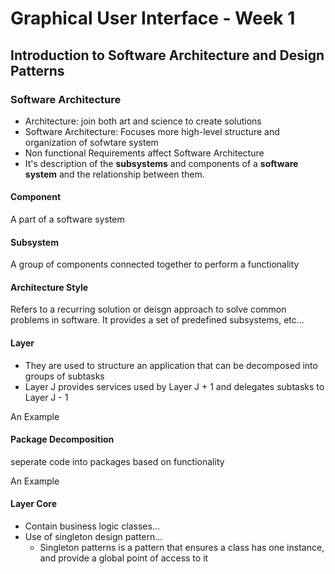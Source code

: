 # Graphical User Interface - Week 1

## Introduction to Software Architecture and Design Patterns

### Software Architecture

- Architecture: join both art and science to create solutions
- Software Architecture: Focuses more high-level structure and organization of sofwtare system
- Non functional Requirements affect Software Architecture
- It's description of the **subsystems** and components of a **software system** and the relationship between them.

#### Component

A  part of a software system

#### Subsystem

A group of components connected together to perform a functionality

#### Architecture Style

Refers to a recurring solution or deisgn approach to solve common problems in software. It provides a set of predefined subsystems, etc...

#### Layer

- They are used to structure an application that can be decomposed into groups of subtasks
- Layer J provides services used by Layer J + 1 and delegates subtasks to Layer J - 1

An Example


#### Package Decomposition

seperate code into packages based on functionality

An Example

#### Layer Core

- Contain business logic classes...
- Use of singleton design pattern...
    - Singleton patterns is a pattern that ensures a class has one instance, and provide a global point of access to it